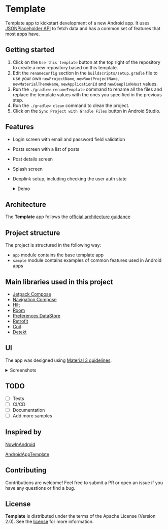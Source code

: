 # Template

Template app to kickstart development of a new Android app. It
uses [JSONPlaceholder API](https://jsonplaceholder.typicode.com/) to fetch data and has a common set
of features that most apps have.

## Getting started

1. Click on the `Use this template` button at the top right of the repository to create a new
   repository based on this template.
2. Edit the `renameConfig` section in the `buildscripts/setup.gradle` file to use your
   own `newProjectName`, `newRootProjectName`, `newMaterialThemeName`, `newApplicationId`
   and `newDeeplinkHost` values.
3. Run the `./gradlew renameTemplate` command to rename all the files and replace the template
   values with
   the ones you specified in the previous step.
4. Run the `./gradlew clean` command to clean the project.
5. Click on the `Sync Project with Gradle Files` button in Android Studio.

## Features

- Login screen with email and password field validation
- Posts screen with a list of posts
- Post details screen
- Splash screen
- Deeplink setup, including checking the user auth state

  <details>
     
  <summary>Demo</summary>
  
  Deeplink | User isn't logged in
  
  <video src="https://github.com/ch13mob/template/assets/15021133/4728b522-bd3f-48c9-8bc0-05d7d811a7f7" controls="controls" style="max-width: 730px;"></video>
  

  Deeplink | User is logged in

  <video src="https://github.com/ch13mob/template/assets/15021133/0558a256-6e2e-4377-be6a-83353967df47" controls="controls" style="max-width: 730px;"></video>
  
</details>

## Architecture

The **Template** app follows
the [official architecture guidance](https://developer.android.com/topic/architecture)

## Project structure

The project is structured in the following way:

- `app` module contains the base template app
- `sample` module contains examples of common features used in Android apps

## Main libraries used in this project

- [Jetpack Compose](https://developer.android.com/jetpack/compose)
- [Navigation Compose](https://developer.android.com/jetpack/compose/navigation)
- [Hilt](https://developer.android.com/training/dependency-injection/hilt-android)
- [Room](https://developer.android.com/jetpack/androidx/releases/room)
- [Preferences DataStore](https://developer.android.com/topic/libraries/architecture/datastore)
- [Retrofit](https://github.com/square/retrofit)
- [Coil](https://coil-kt.github.io/coil/compose/)
- [Detekt](https://github.com/detekt/detekt)

## UI

The app was designed using [Material 3 guidelines](https://m3.material.io/).

<details>
  <summary>Screenshots</summary>

  <img src="https://github.com/ch13mob/template/assets/15021133/72ff23f8-8c6c-459e-a787-275bdacdc5d0" width="250">|<img src="https://github.com/ch13mob/template/assets/15021133/88a65572-92b8-4db7-83cf-81431c7abe72" width="250">
  <img src="https://github.com/ch13mob/template/assets/15021133/5d01b2ff-ab19-40d2-b9b9-127b767ab8c1" width="250">|<img src="https://github.com/ch13mob/template/assets/15021133/f74683ca-acca-4dea-875e-a3e8581cac8f" width="250">
  <img src="https://github.com/ch13mob/template/assets/15021133/34fb16db-c55f-4e87-99e5-91e7276b5ac4" width="250">|<img src="https://github.com/ch13mob/template/assets/15021133/f303da6c-3600-45d7-b92c-090886b78530" width="250">
  
</details>

## TODO

- [ ] Tests
- [ ] CI/CD
- [ ] Documentation
- [ ] Add more samples

## Inspired by

[NowInAndroid](https://github.com/android/nowinandroid)

[AndroidAppTemplate](https://github.com/AdamMc331/AndroidAppTemplate)

## Contributing

Contributions are welcome! Feel free to submit a PR or open an issue if you have any questions or
find a bug.

## License

**Template** is distributed under the terms of the Apache License (Version 2.0). See the
[license](LICENSE) for more information.
